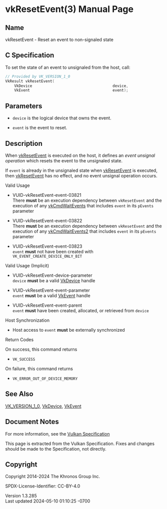 # vkResetEvent(3) Manual Page

## Name

vkResetEvent - Reset an event to non-signaled state



## <a href="#_c_specification" class="anchor"></a>C Specification

To set the state of an event to unsignaled from the host, call:

``` c
// Provided by VK_VERSION_1_0
VkResult vkResetEvent(
    VkDevice                                    device,
    VkEvent                                     event);
```

## <a href="#_parameters" class="anchor"></a>Parameters

- `device` is the logical device that owns the event.

- `event` is the event to reset.

## <a href="#_description" class="anchor"></a>Description

When [vkResetEvent](https://registry.khronos.org/vulkan/specs/1.3-extensions/man/html/vkResetEvent.html) is executed on the host, it
defines an *event unsignal operation* which resets the event to the
unsignaled state.

If `event` is already in the unsignaled state when
[vkResetEvent](https://registry.khronos.org/vulkan/specs/1.3-extensions/man/html/vkResetEvent.html) is executed, then
[vkResetEvent](https://registry.khronos.org/vulkan/specs/1.3-extensions/man/html/vkResetEvent.html) has no effect, and no event unsignal
operation occurs.

Valid Usage

- <a href="#VUID-vkResetEvent-event-03821"
  id="VUID-vkResetEvent-event-03821"></a>
  VUID-vkResetEvent-event-03821  
  There **must** be an execution dependency between `vkResetEvent` and
  the execution of any [vkCmdWaitEvents](https://registry.khronos.org/vulkan/specs/1.3-extensions/man/html/vkCmdWaitEvents.html) that
  includes `event` in its `pEvents` parameter

- <a href="#VUID-vkResetEvent-event-03822"
  id="VUID-vkResetEvent-event-03822"></a>
  VUID-vkResetEvent-event-03822  
  There **must** be an execution dependency between `vkResetEvent` and
  the execution of any [vkCmdWaitEvents2](https://registry.khronos.org/vulkan/specs/1.3-extensions/man/html/vkCmdWaitEvents2.html) that
  includes `event` in its `pEvents` parameter

- <a href="#VUID-vkResetEvent-event-03823"
  id="VUID-vkResetEvent-event-03823"></a>
  VUID-vkResetEvent-event-03823  
  `event` **must** not have been created with
  `VK_EVENT_CREATE_DEVICE_ONLY_BIT`

Valid Usage (Implicit)

- <a href="#VUID-vkResetEvent-device-parameter"
  id="VUID-vkResetEvent-device-parameter"></a>
  VUID-vkResetEvent-device-parameter  
  `device` **must** be a valid [VkDevice](https://registry.khronos.org/vulkan/specs/1.3-extensions/man/html/VkDevice.html) handle

- <a href="#VUID-vkResetEvent-event-parameter"
  id="VUID-vkResetEvent-event-parameter"></a>
  VUID-vkResetEvent-event-parameter  
  `event` **must** be a valid [VkEvent](https://registry.khronos.org/vulkan/specs/1.3-extensions/man/html/VkEvent.html) handle

- <a href="#VUID-vkResetEvent-event-parent"
  id="VUID-vkResetEvent-event-parent"></a>
  VUID-vkResetEvent-event-parent  
  `event` **must** have been created, allocated, or retrieved from
  `device`

Host Synchronization

- Host access to `event` **must** be externally synchronized

Return Codes

On success, this command returns  
- `VK_SUCCESS`

On failure, this command returns  
- `VK_ERROR_OUT_OF_DEVICE_MEMORY`

## <a href="#_see_also" class="anchor"></a>See Also

[VK_VERSION_1_0](https://registry.khronos.org/vulkan/specs/1.3-extensions/man/html/VK_VERSION_1_0.html), [VkDevice](https://registry.khronos.org/vulkan/specs/1.3-extensions/man/html/VkDevice.html),
[VkEvent](https://registry.khronos.org/vulkan/specs/1.3-extensions/man/html/VkEvent.html)

## <a href="#_document_notes" class="anchor"></a>Document Notes

For more information, see the <a
href="https://registry.khronos.org/vulkan/specs/1.3-extensions/html/vkspec.html#vkResetEvent"
target="_blank" rel="noopener">Vulkan Specification</a>

This page is extracted from the Vulkan Specification. Fixes and changes
should be made to the Specification, not directly.

## <a href="#_copyright" class="anchor"></a>Copyright

Copyright 2014-2024 The Khronos Group Inc.

SPDX-License-Identifier: CC-BY-4.0

Version 1.3.285  
Last updated 2024-05-10 01:10:25 -0700
